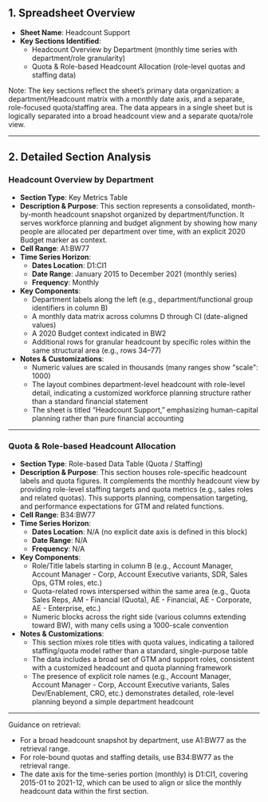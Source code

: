 ## 1. Spreadsheet Overview
- **Sheet Name**: Headcount Support
- **Key Sections Identified**:
  - Headcount Overview by Department (monthly time series with department/role granularity)
  - Quota & Role-based Headcount Allocation (role-level quotas and staffing data)

Note: The key sections reflect the sheet’s primary data organization: a department/Headcount matrix with a monthly date axis, and a separate, role-focused quota/staffing area. The data appears in a single sheet but is logically separated into a broad headcount view and a separate quota/role view.

---

## 2. Detailed Section Analysis

### Headcount Overview by Department
- **Section Type**: Key Metrics Table
- **Description & Purpose**: This section represents a consolidated, month-by-month headcount snapshot organized by department/function. It serves workforce planning and budget alignment by showing how many people are allocated per department over time, with an explicit 2020 Budget marker as context.
- **Cell Range**: A1:BW77
- **Time Series Horizon**:
  - **Dates Location**: D1:CI1
  - **Date Range**: January 2015 to December 2021 (monthly series)
  - **Frequency**: Monthly
- **Key Components**: 
  - Department labels along the left (e.g., department/functional group identifiers in column B)
  - A monthly data matrix across columns D through CI (date-aligned values)
  - A 2020 Budget context indicated in BW2
  - Additional rows for granular headcount by specific roles within the same structural area (e.g., rows 34–77)
- **Notes & Customizations**:
  - Numeric values are scaled in thousands (many ranges show "scale": 1000)
  - The layout combines department-level headcount with role-level detail, indicating a customized workforce planning structure rather than a standard financial statement
  - The sheet is titled “Headcount Support,” emphasizing human-capital planning rather than pure financial accounting

---

### Quota & Role-based Headcount Allocation
- **Section Type**: Role-based Data Table (Quota / Staffing)
- **Description & Purpose**: This section houses role-specific headcount labels and quota figures. It complements the monthly headcount view by providing role-level staffing targets and quota metrics (e.g., sales roles and related quotas). This supports planning, compensation targeting, and performance expectations for GTM and related functions.
- **Cell Range**: B34:BW77
- **Time Series Horizon**:
  - **Dates Location**: N/A (no explicit date axis is defined in this block)
  - **Date Range**: N/A
  - **Frequency**: N/A
- **Key Components**:
  - Role/Title labels starting in column B (e.g., Account Manager, Account Manager - Corp, Account Executive variants, SDR, Sales Ops, GTM roles, etc.)
  - Quota-related rows interspersed within the same area (e.g., Quota Sales Reps, AM - Financial (Quota), AE - Financial, AE - Corporate, AE - Enterprise, etc.)
  - Numeric blocks across the right side (various columns extending toward BW), with many cells using a 1000-scale convention
- **Notes & Customizations**:
  - This section mixes role titles with quota values, indicating a tailored staffing/quota model rather than a standard, single-purpose table
  - The data includes a broad set of GTM and support roles, consistent with a customized headcount and quota planning framework
  - The presence of explicit role names (e.g., Account Manager, Account Manager - Corp, Account Executive variants, Sales Dev/Enablement, CRO, etc.) demonstrates detailed, role-level planning beyond a simple department headcount

---

Guidance on retrieval:
- For a broad headcount snapshot by department, use A1:BW77 as the retrieval range.
- For role-bound quotas and staffing details, use B34:BW77 as the retrieval range.
- The date axis for the time-series portion (monthly) is D1:CI1, covering 2015-01 to 2021-12, which can be used to align or slice the monthly headcount data within the first section.
